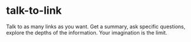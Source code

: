 # talk-to-link
Talk to as many links as you want. Get a summary, ask specific questions, explore the depths of the information. Your imagination is the limit.
